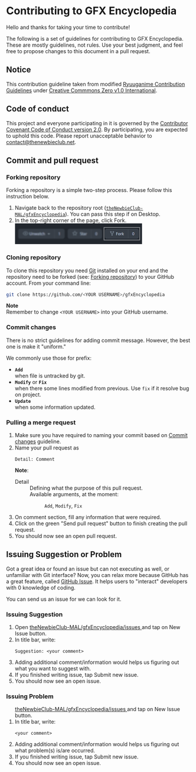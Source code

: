 # Contributing to GFX Encyclopedia

Hello and thanks for taking your time to contribute!

The following is a set of guidelines for contributing to GFX Encyclopedia. These are mostly
guidelines, not rules. Use your best judgment, and feel free to propose changes to this document in
a pull request.

## Notice

This contribution guideline taken from modified
[Ryuuganime Contribution Guidelines](https://github.com/ryuuganime/contributing) under
[Creative Commmons Zero v1.0 International](https://github.com/ryuuganime/contributing/blob/main/LICENSE).

## Code of conduct

This project and everyone participating in it is governed by the
[Contributor Covenant Code of Conduct version 2.0](CODE_OF_CONDUCT.md). By participating, you are
expected to uphold this code. Please report unacceptable behavior to contact@thenewbieclub.net.

## Commit and pull request

### Forking repository

Forking a repository is a simple two-step process. Please follow this instruction below.

1. Navigate back to the repository root
   ([`theNewbieClub-MAL/gfxEncyclopedia`](https://github.com/theNewbieClub-MAL/gfxEncyclopedia)).
   You can pass this step if on Desktop.
2. In the top-right corner of the page, click Fork.<br/>
   ![Sample](src/forking.png)

### Cloning repository

To clone this repository you need [Git](https://git-scm.com/downloads) installed on your end and the
repository need to be forked (see: [Forking repository](#forking-repository)) to your
GitHub account. From your command line:

```sh
git clone https://github.com/<YOUR USERNAME>/gfxEncyclopedia
```

**Note**<br>
Remember to change `<YOUR USERNAME>` into your GitHub username.

### Commit changes

There is no strict guidelines for adding commit message. However, the best one is make it "uniform."

We commonly use those for prefix:

* **`Add`**<br>
  when file is untracked by git.
* **`Modify`** or **`Fix`**<br>
  when there some lines modified from previous. Use `fix` if it resolve bug on project.
* **`Update`**<br>
  when some information updated.

### Pulling a merge request

<ol>
  <li>Make sure you have required to naming your commit based on
    <a href="#Commit_changes">Commit changes</a> guideline.
  </li>
  <li>Name your pull request as<br />
    <pre><code>Detail: Comment</code></pre>
    <strong>Note</strong>:
    <dl>
      <dt>Detail</dt>
      <dd>Defining what the purpose of this pull request.<br />
      Available arguments, at the moment:
        <dl>
          <dd><code>Add</code>, <code>Modify</code>, <code>Fix</code></dd>
        </dl>
      </dd>
    </dl>
  </li>
  <li>On comment section, fill any information that were required.</li>
  <li>Click on the green "Send pull request" button to finish creating the pull request.</li>
  <li>You should now see an open pull request.</li>
</ol>

## Issuing Suggestion or Problem

Got a great idea or found an issue but can not executing as well, or unfamiliar with Git interface?
Now, you can relax more because GitHub has a great feature, called
[GitHub Issue](https://github.com/theNewbieClub-MAL/gfxEncyclopedia/issues). It helps users
to "interact" developers with 0 knowledge of coding.

You can send us an issue for we can look for it.

### Issuing Suggestion

<ol>
  <li>Open
    <a href="https://github.com/theNewbieClub-MAL/gfxEncyclopedia/issues">
      theNewbieClub-MAL/gfxEncyclopedia/issues
    </a> and tap on New Issue button.</li>
  <li>In title bar, write:
    <pre><code>Suggestion: &lt;your comment&gt;</code></pre>
  </li>
  <li>
    Adding additional comment/information would helps us figuring out what you want to suggest with.
  </li>
  <li>If you finished writing issue, tap Submit new issue.</li>
  <li>You should now see an open issue.</li>
</ol>

### Issuing Problem

<ol>
  <a href="https://github.com/theNewbieClub-MAL/gfxEncyclopedia/issues">
      theNewbieClub-MAL/gfxEncyclopedia/issues
    </a> and tap on New Issue button.</li>
  <li>In title bar, write:
    <pre><code>&lt;your comment&gt;</code></pre>
  </li>
  <li>
    Adding additional comment/information would helps us figuring out what problem(s)
    is/are occurred.
  </li>
  <li>If you finished writing issue, tap Submit new issue.</li>
  <li>You should now see an open issue.</li>
</ol>

